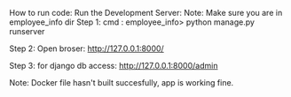 How to run code:
Run the Development Server:
  Note: Make sure you are in employee_info dir
Step 1:
  cmd : employee_info> python manage.py runserver

Step 2: 
  Open broser: http://127.0.0.1:8000/

Step 3: for django db access:
  http://127.0.0.1:8000/admin

Note: Docker file hasn't built succesfully, app is working fine.
